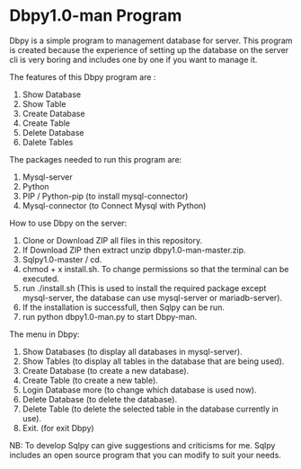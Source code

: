 # Dbpy1.0-man Program 
Dbpy is a simple program to management database for server. This program is created because the experience of setting up the database on the server cli is very boring and includes one by one if you want to manage it.
 
The features of this Dbpy program are :
1. Show Database
2. Show Table
3. Create Database
4. Create Table
5. Delete Database
6. Dalete Tables

The packages needed to run this program are:
1. Mysql-server
2. Python
3. PIP / Python-pip (to install mysql-connector)
4. Mysql-connector (to Connect Mysql with Python)

How to use Dbpy on the server:
1. Clone or Download ZIP all files in this repository.
2. If Download ZIP then extract unzip dbpy1.0-man-master.zip.
3. Sqlpy1.0-master / cd.
4. chmod + x install.sh.
To change permissions so that the terminal can be executed.
5. run ./install.sh (This is used to install the required package except mysql-server, the database can use mysql-server or mariadb-server).
6. If the installation is successfull, then Sqlpy can be run.
7. run python dbpy1.0-man.py to start Dbpy-man.

The menu in Dbpy:
1. Show Databases (to display all databases in mysql-server).
2. Show Tables (to display all tables in the database that are being used).
3. Create Database (to create a new database).
4. Create Table (to create a new table).
5. Login Database more (to change which database is used now).
6. Delete Database (to delete the database).
7. Delete Table (to delete the selected table in the database currently in use).
8. Exit. (for exit Dbpy)

NB: To develop Sqlpy can give suggestions and criticisms for me. Sqlpy includes an open source program that you can modify to suit your needs.
